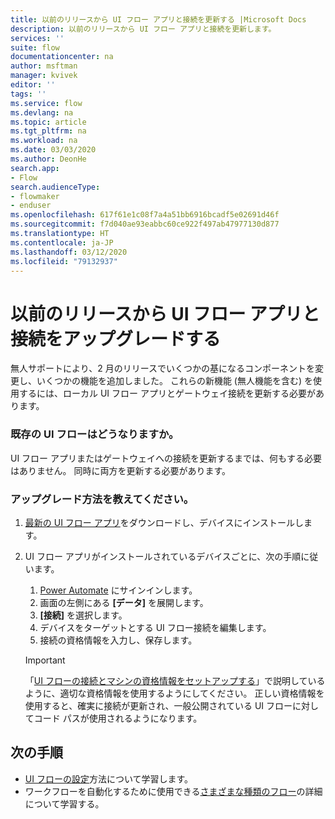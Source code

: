 ```yaml
---
title: 以前のリリースから UI フロー アプリと接続を更新する |Microsoft Docs
description: 以前のリリースから UI フロー アプリと接続を更新します。
services: ''
suite: flow
documentationcenter: na
author: msftman
manager: kvivek
editor: ''
tags: ''
ms.service: flow
ms.devlang: na
ms.topic: article
ms.tgt_pltfrm: na
ms.workload: na
ms.date: 03/03/2020
ms.author: DeonHe
search.app:
- Flow
search.audienceType:
- flowmaker
- enduser
ms.openlocfilehash: 617f61e1c08f7a4a51bb6916bcadf5e02691d46f
ms.sourcegitcommit: f7d040ae93eabbc60ce922f497ab47977130d877
ms.translationtype: HT
ms.contentlocale: ja-JP
ms.lasthandoff: 03/12/2020
ms.locfileid: "79132937"
---
```

# <a name="upgrade-ui-flows-app-and-connections-from-previous-releases"></a>以前のリリースから UI フロー アプリと接続をアップグレードする

無人サポートにより、2 月のリリースでいくつかの基になるコンポーネントを変更し、いくつかの機能を追加しました。 これらの新機能 (無人機能を含む) を使用するには、ローカル UI フロー アプリとゲートウェイ接続を更新する必要があります。

### <a name="what-does-it-mean-for-my-existing-ui-flows"></a>既存の UI フローはどうなりますか。

UI フロー アプリまたはゲートウェイへの接続を更新するまでは、何もする必要はありません。 同時に両方を更新する必要があります。

### <a name="how-do-i-upgrade"></a>アップグレード方法を教えてください。

1.  [最新の UI フロー アプリ](https://go.microsoft.com/fwlink/?linkid=2102613&clcid=0x409)をダウンロードし、デバイスにインストールします。

1.  UI フロー アプリがインストールされているデバイスごとに、次の手順に従います。

    1. [Power Automate](https://powerautomate.microsoft.com) にサインインします。
    1. 画面の左側にある **[データ]** を展開します。
    1. **[接続]** を選択します。
    1. デバイスをターゲットとする UI フロー接続を編集します。
    1. 接続の資格情報を入力し、保存します。

    >[!IMPORTANT]
    >「[UI フローの接続とマシンの資格情報をセットアップする](setup.md)」で説明しているように、適切な資格情報を使用するようにしてください。 正しい資格情報を使用すると、確実に接続が更新され、一般公開されている UI フローに対してコード パスが使用されるようになります。

 <!-- todo      1. See (Managing UI flows app (Install, update, versions…)) for more
            details. -->

## <a name="next-steps"></a>次の手順

- [UI フローの設定](setup.md)方法について学習します。 
- ワークフローを自動化するために使用できる[さまざまな種類のフロー](..\getting-started.md#types-of-flows)の詳細について学習する。


